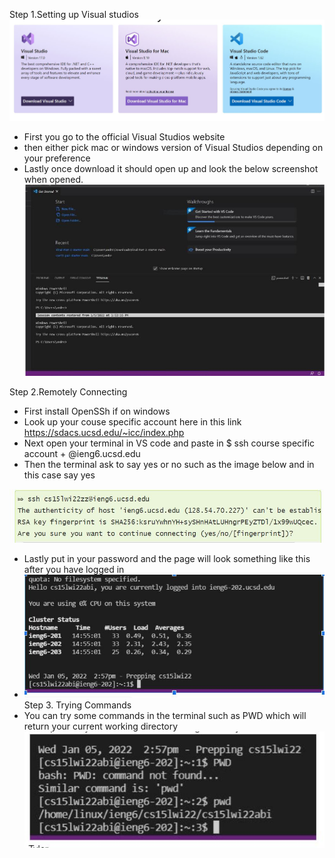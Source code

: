 Step 1.Setting up Visual studios
![alt text](bbb.JPG)
* First you go to the official Visual Studios website 
* then either pick mac or windows version of Visual Studios depending on your preference
* Lastly once download it should open up and look the below screenshot when opened.
![alt text](ddd.JPG)

Step 2.Remotely Connecting
* First install OpenSSh if on windows
* Look up your couse specific account here in this link https://sdacs.ucsd.edu/~icc/index.php 
* Next open your terminal in VS code and paste in $ ssh course specific account + @ieng6.ucsd.edu
* Then the terminal ask to say yes or no such as the image below and in this case say yes

![alt text](ghgfhgf.JPG)
* Lastly put in your password and the page will look something like this after you have logged in
* ![alt text](t.JPG)
Step 3. Trying Commands
* You can try some commands in the terminal such as PWD which will return your current working directory 
![alt text](aa.JPG)
